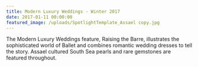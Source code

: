 ```yaml
---
title: Modern Luxury Weddings - Winter 2017
date: 2017-01-11 00:00:00
featured_image: /uploads/SpotlightTemplate_Assael copy.jpg
---
```

The Modern Luxury Weddings feature, Raising the Barre, illustrates the sophisticated world of Ballet and combines romantic wedding dresses to tell the story. Assael cultured South Sea pearls and rare gemstones are featured throughout.

